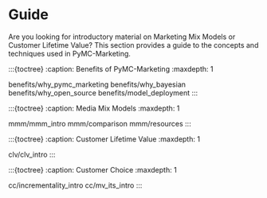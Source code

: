 # Guide

Are you looking for introductory material on Marketing Mix Models or Customer Lifetime Value?
This section provides a guide to the concepts and techniques used in PyMC-Marketing.

:::{toctree}
:caption: Benefits of PyMC-Marketing
:maxdepth: 1

benefits/why_pymc_marketing
benefits/why_bayesian
benefits/why_open_source
benefits/model_deployment
:::

:::{toctree}
:caption: Media Mix Models
:maxdepth: 1

mmm/mmm_intro
mmm/comparison
mmm/resources
:::

:::{toctree}
:caption: Customer Lifetime Value
:maxdepth: 1

clv/clv_intro
:::

:::{toctree}
:caption: Customer Choice
:maxdepth: 1

cc/incrementality_intro
cc/mv_its_intro
:::
